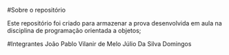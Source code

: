 #Sobre o repositório

Este repositório foi criado para armazenar a prova desenvolvida em aula na disciplina de programação orientada a objetos;

#Integrantes
João Pablo Vilanir de Melo
Júlio Da Silva Domingos 
